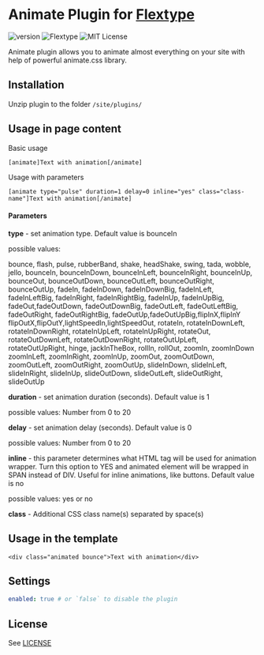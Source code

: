 # Animate Plugin for [Flextype](http://flextype.org/)
![version](https://img.shields.io/badge/version-1.0.2-brightgreen.svg?style=flat-square)
![Flextype](https://img.shields.io/badge/Flextype-0.8.3-green.svg?style=flat-square)
![MIT License](https://img.shields.io/badge/license-MIT-blue.svg?style=flat-square)

Animate plugin allows you to animate almost everything on your site with help of powerful animate.css library.

## Installation
Unzip plugin to the folder `/site/plugins/`

## Usage in page content

Basic usage
```
[animate]Text with animation[/animate]
```

Usage with parameters
```
[animate type="pulse" duration=1 delay=0 inline="yes" class="class-name"]Text with animation[/animate]
```

#### Parameters

__type__ - set animation type. Default value is bounceIn

possible values:

bounce, flash, pulse, rubberBand, shake, headShake, swing, tada, wobble, jello, bounceIn, bounceInDown,
bounceInLeft, bounceInRight, bounceInUp, bounceOut, bounceOutDown, bounceOutLeft, bounceOutRight, bounceOutUp,
fadeIn, fadeInDown, fadeInDownBig, fadeInLeft, fadeInLeftBig, fadeInRight, fadeInRightBig, fadeInUp,
fadeInUpBig, fadeOut,fadeOutDown, fadeOutDownBig, fadeOutLeft, fadeOutLeftBig, fadeOutRight, fadeOutRightBig,
fadeOutUp,fadeOutUpBig,flipInX,flipInY flipOutX,flipOutY,lightSpeedIn,lightSpeedOut,
rotateIn, rotateInDownLeft, rotateInDownRight, rotateInUpLeft, rotateInUpRight, rotateOut, rotateOutDownLeft, rotateOutDownRight, rotateOutUpLeft, rotateOutUpRight, hinge, jackInTheBox, rollIn, rollOut, zoomIn, zoomInDown zoomInLeft, zoomInRight, zoomInUp, zoomOut, zoomOutDown, zoomOutLeft, zoomOutRight, zoomOutUp, slideInDown, slideInLeft, slideInRight, slideInUp, slideOutDown, slideOutLeft, slideOutRight, slideOutUp


__duration__ - set animation duration (seconds). Default value is 1

possible values: Number from 0 to 20


__delay__ - set animation delay (seconds). Default value is 0

possible values: Number from 0 to 20


__inline__ - this parameter determines what HTML tag will be used for animation wrapper. Turn this option to YES and animated element will be wrapped in SPAN instead of DIV. Useful for inline animations, like buttons. Default value is no

possible values: yes or no


__class__ - Additional CSS class name(s) separated by space(s)

## Usage in the template

```
<div class="animated bounce">Text with animation</div>
```

## Settings

```yaml
enabled: true # or `false` to disable the plugin
```

## License
See [LICENSE](https://github.com/flextype-plugins/animate/blob/master/LICENSE)
